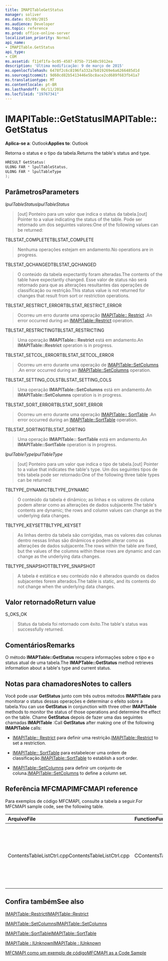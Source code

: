 ```yaml
---
title: IMAPITableGetStatus
manager: soliver
ms.date: 03/09/2015
ms.audience: Developer
ms.topic: reference
ms.prod: office-online-server
localization_priority: Normal
api_name:
- IMAPITable.GetStatus
api_type:
- COM
ms.assetid: f114f1fa-bc05-4587-875b-71548c5912ea
description: 'Última modificação: 9 de março de 2015'
ms.openlocfilehash: 6478f2c6c8196fa332a7b019269e6a6266485d1d
ms.sourcegitcommit: 9d60cd82b5413446e5bc8ace2cd689f683fb41a7
ms.translationtype: MT
ms.contentlocale: pt-BR
ms.lasthandoff: 06/11/2018
ms.locfileid: "19767341"
---
```

# <a name="imapitablegetstatus"></a><span data-ttu-id="1cafc-103">IMAPITable::GetStatus</span><span class="sxs-lookup"><span data-stu-id="1cafc-103">IMAPITable::GetStatus</span></span>

  
  
<span data-ttu-id="1cafc-104">**Aplica-se a**: Outlook</span><span class="sxs-lookup"><span data-stu-id="1cafc-104">**Applies to**: Outlook</span></span> 
  
<span data-ttu-id="1cafc-105">Retorna o status e o tipo da tabela.</span><span class="sxs-lookup"><span data-stu-id="1cafc-105">Returns the table's status and type.</span></span>
  
```cpp
HRESULT GetStatus(
ULONG FAR * lpulTableStatus,
ULONG FAR * lpulTableType
);
```

## <a name="parameters"></a><span data-ttu-id="1cafc-106">Parâmetros</span><span class="sxs-lookup"><span data-stu-id="1cafc-106">Parameters</span></span>

 <span data-ttu-id="1cafc-107">_lpulTableStatus_</span><span class="sxs-lookup"><span data-stu-id="1cafc-107">_lpulTableStatus_</span></span>
  
> <span data-ttu-id="1cafc-108">[out] Ponteiro para um valor que indica o status da tabela.</span><span class="sxs-lookup"><span data-stu-id="1cafc-108">[out] Pointer to a value indicating the status of the table.</span></span> <span data-ttu-id="1cafc-109">Pode ser retornado um dos seguintes valores:</span><span class="sxs-lookup"><span data-stu-id="1cafc-109">One of the following values can be returned:</span></span>
    
<span data-ttu-id="1cafc-110">TBLSTAT_COMPLETE</span><span class="sxs-lookup"><span data-stu-id="1cafc-110">TBLSTAT_COMPLETE</span></span> 
  
> <span data-ttu-id="1cafc-111">Nenhuma operações estejam em andamento.</span><span class="sxs-lookup"><span data-stu-id="1cafc-111">No operations are in progress.</span></span>
    
<span data-ttu-id="1cafc-112">TBLSTAT_QCHANGED</span><span class="sxs-lookup"><span data-stu-id="1cafc-112">TBLSTAT_QCHANGED</span></span> 
  
> <span data-ttu-id="1cafc-113">O conteúdo da tabela expectantly foram alteradas.</span><span class="sxs-lookup"><span data-stu-id="1cafc-113">The contents of the table have expectantly changed.</span></span> <span data-ttu-id="1cafc-114">Esse valor de status não será retornado para que as alterações resultantes das operações de classificação ou restrição.</span><span class="sxs-lookup"><span data-stu-id="1cafc-114">This status value is not returned for changes that result from sort or restriction operations.</span></span>
    
<span data-ttu-id="1cafc-115">TBLSTAT_RESTRICT_ERROR</span><span class="sxs-lookup"><span data-stu-id="1cafc-115">TBLSTAT_RESTRICT_ERROR</span></span> 
  
> <span data-ttu-id="1cafc-116">Ocorreu um erro durante uma operação [IMAPITable:: Restrict](imapitable-restrict.md) .</span><span class="sxs-lookup"><span data-stu-id="1cafc-116">An error occurred during an [IMAPITable::Restrict](imapitable-restrict.md) operation.</span></span> 
    
<span data-ttu-id="1cafc-117">TBLSTAT_RESTRICTING</span><span class="sxs-lookup"><span data-stu-id="1cafc-117">TBLSTAT_RESTRICTING</span></span> 
  
> <span data-ttu-id="1cafc-118">Uma operação **IMAPITable:: Restrict** está em andamento.</span><span class="sxs-lookup"><span data-stu-id="1cafc-118">An **IMAPITable::Restrict** operation is in progress.</span></span> 
    
<span data-ttu-id="1cafc-119">TBLSTAT_SETCOL_ERROR</span><span class="sxs-lookup"><span data-stu-id="1cafc-119">TBLSTAT_SETCOL_ERROR</span></span> 
  
> <span data-ttu-id="1cafc-120">Ocorreu um erro durante uma operação de [IMAPITable::SetColumns](imapitable-setcolumns.md) .</span><span class="sxs-lookup"><span data-stu-id="1cafc-120">An error occurred during an [IMAPITable::SetColumns](imapitable-setcolumns.md) operation.</span></span> 
    
<span data-ttu-id="1cafc-121">TBLSTAT_SETTING_COLS</span><span class="sxs-lookup"><span data-stu-id="1cafc-121">TBLSTAT_SETTING_COLS</span></span> 
  
> <span data-ttu-id="1cafc-122">Uma operação **IMAPITable::SetColumns** está em andamento.</span><span class="sxs-lookup"><span data-stu-id="1cafc-122">An **IMAPITable::SetColumns** operation is in progress.</span></span> 
    
<span data-ttu-id="1cafc-123">TBLSTAT_SORT_ERROR</span><span class="sxs-lookup"><span data-stu-id="1cafc-123">TBLSTAT_SORT_ERROR</span></span> 
  
> <span data-ttu-id="1cafc-124">Ocorreu um erro durante uma operação [IMAPITable:: SortTable](imapitable-sorttable.md) .</span><span class="sxs-lookup"><span data-stu-id="1cafc-124">An error occurred during an [IMAPITable::SortTable](imapitable-sorttable.md) operation.</span></span> 
    
<span data-ttu-id="1cafc-125">TBLSTAT_SORTING</span><span class="sxs-lookup"><span data-stu-id="1cafc-125">TBLSTAT_SORTING</span></span> 
  
> <span data-ttu-id="1cafc-126">Uma operação **IMAPITable:: SortTable** está em andamento.</span><span class="sxs-lookup"><span data-stu-id="1cafc-126">An **IMAPITable::SortTable** operation is in progress.</span></span> 
    
 <span data-ttu-id="1cafc-127">_lpulTableType_</span><span class="sxs-lookup"><span data-stu-id="1cafc-127">_lpulTableType_</span></span>
  
> <span data-ttu-id="1cafc-128">[out] Ponteiro para um valor que indica o tipo de tabela.</span><span class="sxs-lookup"><span data-stu-id="1cafc-128">[out] Pointer to a value that indicates the table's type.</span></span> <span data-ttu-id="1cafc-129">Um dos seguintes tipos de três tabela pode ser retornado:</span><span class="sxs-lookup"><span data-stu-id="1cafc-129">One of the following three table types can be returned:</span></span>
    
<span data-ttu-id="1cafc-130">TBLTYPE_DYNAMIC</span><span class="sxs-lookup"><span data-stu-id="1cafc-130">TBLTYPE_DYNAMIC</span></span> 
  
> <span data-ttu-id="1cafc-131">O conteúdo da tabela é dinâmico; as linhas e os valores de coluna podem alterar como as alterações de dados subjacente.</span><span class="sxs-lookup"><span data-stu-id="1cafc-131">The table's contents are dynamic; the rows and column values can change as the underlying data changes.</span></span>
    
<span data-ttu-id="1cafc-132">TBLTYPE_KEYSET</span><span class="sxs-lookup"><span data-stu-id="1cafc-132">TBLTYPE_KEYSET</span></span> 
  
> <span data-ttu-id="1cafc-133">As linhas dentro da tabela são corrigidas, mas os valores das colunas dentro nessas linhas são dinâmicos e podem alterar como as alterações de dados subjacente.</span><span class="sxs-lookup"><span data-stu-id="1cafc-133">The rows within the table are fixed, but the values of the columns within these rows are dynamic and can change as the underlying data changes.</span></span>
    
<span data-ttu-id="1cafc-134">TBLTYPE_SNAPSHOT</span><span class="sxs-lookup"><span data-stu-id="1cafc-134">TBLTYPE_SNAPSHOT</span></span> 
  
> <span data-ttu-id="1cafc-135">A tabela é estática e seu conteúdo não é alterados quando os dados subjacentes forem alterados.</span><span class="sxs-lookup"><span data-stu-id="1cafc-135">The table is static, and its contents do not change when the underlying data changes.</span></span>
    
## <a name="return-value"></a><span data-ttu-id="1cafc-136">Valor retornado</span><span class="sxs-lookup"><span data-stu-id="1cafc-136">Return value</span></span>

<span data-ttu-id="1cafc-137">S_OK</span><span class="sxs-lookup"><span data-stu-id="1cafc-137">S_OK</span></span> 
  
> <span data-ttu-id="1cafc-138">Status da tabela foi retornado com êxito.</span><span class="sxs-lookup"><span data-stu-id="1cafc-138">The table's status was successfully returned.</span></span>
    
## <a name="remarks"></a><span data-ttu-id="1cafc-139">Comentários</span><span class="sxs-lookup"><span data-stu-id="1cafc-139">Remarks</span></span>

<span data-ttu-id="1cafc-140">O método **IMAPTable::GetStatus** recupera informações sobre o tipo e o status atual de uma tabela.</span><span class="sxs-lookup"><span data-stu-id="1cafc-140">The **IMAPTable::GetStatus** method retrieves information about a table's type and current status.</span></span> 
  
## <a name="notes-to-callers"></a><span data-ttu-id="1cafc-141">Notas para chamadores</span><span class="sxs-lookup"><span data-stu-id="1cafc-141">Notes to callers</span></span>

<span data-ttu-id="1cafc-142">Você pode usar **GetStatus** junto com três outros métodos **IMAPITable** para monitorar o status dessas operações e determinar o efeito sobre a tabela.</span><span class="sxs-lookup"><span data-stu-id="1cafc-142">You can use **GetStatus** in conjunction with three other **IMAPITable** methods to monitor the status of those operations and determine the effect on the table.</span></span> <span data-ttu-id="1cafc-143">Chame **GetStatus** depois de fazer uma das seguintes chamadas **IMAPITable** :</span><span class="sxs-lookup"><span data-stu-id="1cafc-143">Call **GetStatus** after making one of the following **IMAPITable** calls:</span></span> 
  
- <span data-ttu-id="1cafc-144">[IMAPITable:: Restrict](imapitable-restrict.md) para definir uma restrição.</span><span class="sxs-lookup"><span data-stu-id="1cafc-144">[IMAPITable::Restrict](imapitable-restrict.md) to set a restriction.</span></span> 
    
- <span data-ttu-id="1cafc-145">[IMAPITable:: SortTable](imapitable-sorttable.md) para estabelecer uma ordem de classificação.</span><span class="sxs-lookup"><span data-stu-id="1cafc-145">[IMAPITable::SortTable](imapitable-sorttable.md) to establish a sort order.</span></span> 
    
- <span data-ttu-id="1cafc-146">[IMAPITable::SetColumns](imapitable-setcolumns.md) para definir um conjunto de coluna.</span><span class="sxs-lookup"><span data-stu-id="1cafc-146">[IMAPITable::SetColumns](imapitable-setcolumns.md) to define a column set.</span></span> 
    
## <a name="mfcmapi-reference"></a><span data-ttu-id="1cafc-147">Referência MFCMAPI</span><span class="sxs-lookup"><span data-stu-id="1cafc-147">MFCMAPI reference</span></span>

<span data-ttu-id="1cafc-148">Para exemplos de código MFCMAPI, consulte a tabela a seguir.</span><span class="sxs-lookup"><span data-stu-id="1cafc-148">For MFCMAPI sample code, see the following table.</span></span>
  
|<span data-ttu-id="1cafc-149">**Arquivo**</span><span class="sxs-lookup"><span data-stu-id="1cafc-149">**File**</span></span>|<span data-ttu-id="1cafc-150">**Function**</span><span class="sxs-lookup"><span data-stu-id="1cafc-150">**Function**</span></span>|<span data-ttu-id="1cafc-151">**Comment**</span><span class="sxs-lookup"><span data-stu-id="1cafc-151">**Comment**</span></span>|
|:-----|:-----|:-----|
|<span data-ttu-id="1cafc-152">ContentsTableListCtrl.cpp</span><span class="sxs-lookup"><span data-stu-id="1cafc-152">ContentsTableListCtrl.cpp</span></span>  <br/> |<span data-ttu-id="1cafc-153">CContentsTableListCtrl::GetStatus</span><span class="sxs-lookup"><span data-stu-id="1cafc-153">CContentsTableListCtrl::GetStatus</span></span>  <br/> |<span data-ttu-id="1cafc-154">MFCMAPI usa o método **IMAPITable::GetStatus** para informar o status de uma tabela.</span><span class="sxs-lookup"><span data-stu-id="1cafc-154">MFCMAPI uses the **IMAPITable::GetStatus** method to report the status of a table.</span></span>  <br/> |
   
## <a name="see-also"></a><span data-ttu-id="1cafc-155">Confira também</span><span class="sxs-lookup"><span data-stu-id="1cafc-155">See also</span></span>



[<span data-ttu-id="1cafc-156">IMAPITable::Restrict</span><span class="sxs-lookup"><span data-stu-id="1cafc-156">IMAPITable::Restrict</span></span>](imapitable-restrict.md)
  
[<span data-ttu-id="1cafc-157">IMAPITable::SetColumns</span><span class="sxs-lookup"><span data-stu-id="1cafc-157">IMAPITable::SetColumns</span></span>](imapitable-setcolumns.md)
  
[<span data-ttu-id="1cafc-158">IMAPITable::SortTable</span><span class="sxs-lookup"><span data-stu-id="1cafc-158">IMAPITable::SortTable</span></span>](imapitable-sorttable.md)
  
[<span data-ttu-id="1cafc-159">IMAPITable : IUnknown</span><span class="sxs-lookup"><span data-stu-id="1cafc-159">IMAPITable : IUnknown</span></span>](imapitableiunknown.md)


[<span data-ttu-id="1cafc-160">MFCMAPI como um exemplo de código</span><span class="sxs-lookup"><span data-stu-id="1cafc-160">MFCMAPI as a Code Sample</span></span>](mfcmapi-as-a-code-sample.md)

